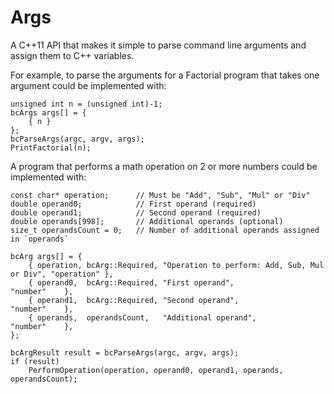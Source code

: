 # Args

A C++11 API that makes it simple to parse command line arguments and assign them to C++ variables.

For example, to parse the arguments for a Factorial program that takes one argument could be implemented with:
```
unsigned int n = (unsigned int)-1;
bcArgs args[] = {
    { n }
};
bcParseArgs(argc, argv, args);
PrintFactorial(n);
```

A program that performs a math operation on 2 or more numbers could be implemented with:
```
const char* operation;      // Must be "Add", "Sub", "Mul" or "Div"
double operand0;            // First operand (required)
double operand1;            // Second operand (required)
double operands[998];       // Additional operands (optional)
size_t operandsCount = 0;   // Number of additional operands assigned in `operands`

bcArg args[] = {
    { operation, bcArg::Required, "Operation to perform: Add, Sub, Mul or Div", "operation" },
    { operand0,  bcArg::Required, "First operand",                              "number"    },
    { operand1,  bcArg::Required, "Second operand",                             "number"    },
    { operands,  operandsCount,   "Additional operand",                         "number"    },
};

bcArgResult result = bcParseArgs(argc, argv, args);
if (result)
    PerformOperation(operation, operand0, operand1, operands, operandsCount);
```

